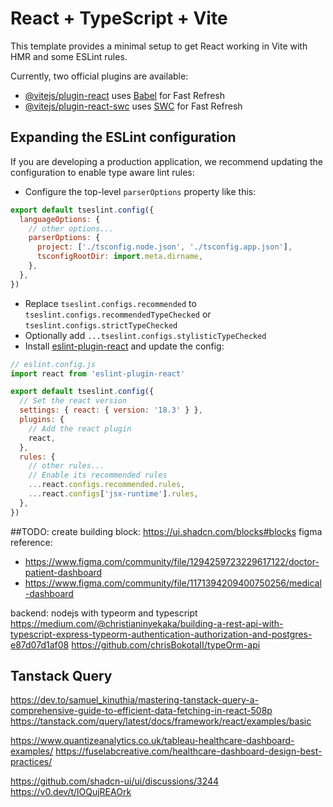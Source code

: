 # React + TypeScript + Vite

This template provides a minimal setup to get React working in Vite with HMR and some ESLint rules.

Currently, two official plugins are available:

- [@vitejs/plugin-react](https://github.com/vitejs/vite-plugin-react/blob/main/packages/plugin-react/README.md) uses [Babel](https://babeljs.io/) for Fast Refresh
- [@vitejs/plugin-react-swc](https://github.com/vitejs/vite-plugin-react-swc) uses [SWC](https://swc.rs/) for Fast Refresh

## Expanding the ESLint configuration

If you are developing a production application, we recommend updating the configuration to enable type aware lint rules:

- Configure the top-level `parserOptions` property like this:

```js
export default tseslint.config({
  languageOptions: {
    // other options...
    parserOptions: {
      project: ['./tsconfig.node.json', './tsconfig.app.json'],
      tsconfigRootDir: import.meta.dirname,
    },
  },
})
```

- Replace `tseslint.configs.recommended` to `tseslint.configs.recommendedTypeChecked` or `tseslint.configs.strictTypeChecked`
- Optionally add `...tseslint.configs.stylisticTypeChecked`
- Install [eslint-plugin-react](https://github.com/jsx-eslint/eslint-plugin-react) and update the config:

```js
// eslint.config.js
import react from 'eslint-plugin-react'

export default tseslint.config({
  // Set the react version
  settings: { react: { version: '18.3' } },
  plugins: {
    // Add the react plugin
    react,
  },
  rules: {
    // other rules...
    // Enable its recommended rules
    ...react.configs.recommended.rules,
    ...react.configs['jsx-runtime'].rules,
  },
})
```

##TODO:
create building block: https://ui.shadcn.com/blocks#blocks
figma reference: 
- https://www.figma.com/community/file/1294259723229617122/doctor-patient-dashboard
- https://www.figma.com/community/file/1171394209400750256/medical-dashboard


backend: nodejs with typeorm and typescript
https://medium.com/@christianinyekaka/building-a-rest-api-with-typescript-express-typeorm-authentication-authorization-and-postgres-e87d07d1af08
https://github.com/chrisBokotaII/typeOrm-api


## Tanstack Query
https://dev.to/samuel_kinuthia/mastering-tanstack-query-a-comprehensive-guide-to-efficient-data-fetching-in-react-508p
https://tanstack.com/query/latest/docs/framework/react/examples/basic

https://www.quantizeanalytics.co.uk/tableau-healthcare-dashboard-examples/
https://fuselabcreative.com/healthcare-dashboard-design-best-practices/

https://github.com/shadcn-ui/ui/discussions/3244
https://v0.dev/t/lOQujREAOrk